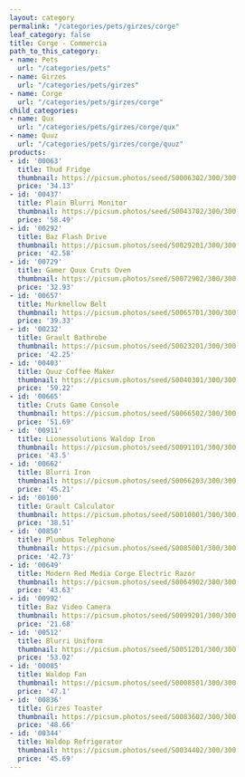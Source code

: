 ```yaml
---
layout: category
permalink: "/categories/pets/girzes/corge"
leaf_category: false
title: Corge - Commercia
path_to_this_category:
- name: Pets
  url: "/categories/pets"
- name: Girzes
  url: "/categories/pets/girzes"
- name: Corge
  url: "/categories/pets/girzes/corge"
child_categories:
- name: Qux
  url: "/categories/pets/girzes/corge/qux"
- name: Quuz
  url: "/categories/pets/girzes/corge/quuz"
products:
- id: '00063'
  title: Thud Fridge
  thumbnail: https://picsum.photos/seed/S0006302/300/300
  price: '34.13'
- id: '00437'
  title: Plain Blurri Monitor
  thumbnail: https://picsum.photos/seed/S0043702/300/300
  price: '58.49'
- id: '00292'
  title: Baz Flash Drive
  thumbnail: https://picsum.photos/seed/S0029201/300/300
  price: '42.58'
- id: '00729'
  title: Gamer Quux Cruts Oven
  thumbnail: https://picsum.photos/seed/S0072902/300/300
  price: '32.93'
- id: '00657'
  title: Murkmellow Belt
  thumbnail: https://picsum.photos/seed/S0065701/300/300
  price: '39.33'
- id: '00232'
  title: Grault Bathrobe
  thumbnail: https://picsum.photos/seed/S0023201/300/300
  price: '42.25'
- id: '00403'
  title: Quuz Coffee Maker
  thumbnail: https://picsum.photos/seed/S0040301/300/300
  price: '59.22'
- id: '00665'
  title: Cruts Game Console
  thumbnail: https://picsum.photos/seed/S0066502/300/300
  price: '51.69'
- id: '00911'
  title: Lionessolutions Waldop Iron
  thumbnail: https://picsum.photos/seed/S0091101/300/300
  price: '43.5'
- id: '00662'
  title: Blurri Iron
  thumbnail: https://picsum.photos/seed/S0066203/300/300
  price: '45.21'
- id: '00100'
  title: Grault Calculator
  thumbnail: https://picsum.photos/seed/S0010001/300/300
  price: '38.51'
- id: '00850'
  title: Plumbus Telephone
  thumbnail: https://picsum.photos/seed/S0085001/300/300
  price: '42.73'
- id: '00649'
  title: Modern Red Media Corge Electric Razor
  thumbnail: https://picsum.photos/seed/S0064902/300/300
  price: '43.63'
- id: '00992'
  title: Baz Video Camera
  thumbnail: https://picsum.photos/seed/S0099201/300/300
  price: '21.68'
- id: '00512'
  title: Blurri Uniform
  thumbnail: https://picsum.photos/seed/S0051201/300/300
  price: '53.02'
- id: '00085'
  title: Waldop Fan
  thumbnail: https://picsum.photos/seed/S0008501/300/300
  price: '47.1'
- id: '00836'
  title: Girzes Toaster
  thumbnail: https://picsum.photos/seed/S0083602/300/300
  price: '48.66'
- id: '00344'
  title: Waldop Refrigerator
  thumbnail: https://picsum.photos/seed/S0034402/300/300
  price: '45.69'
---
```

